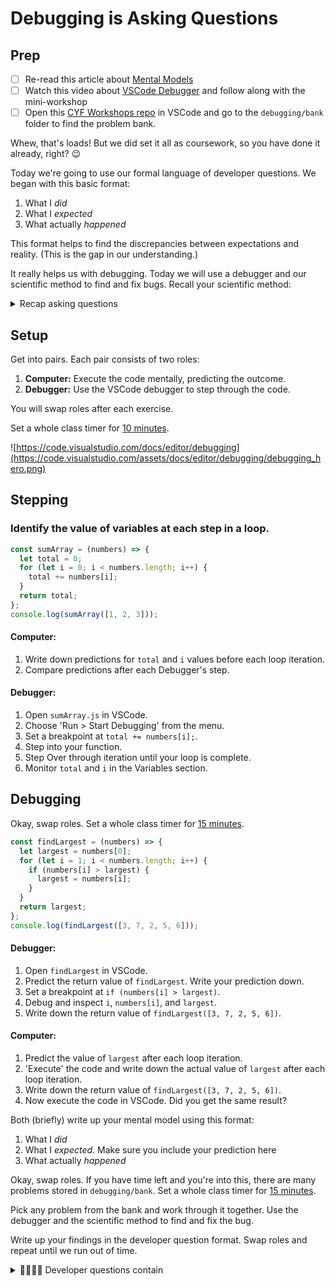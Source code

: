 # Debugging is Asking Questions

## Prep

- [ ] Re-read this article about [Mental Models](https://jamesclear.com/mental-models)
- [ ] Watch this video about [VSCode Debugger](https://code.visualstudio.com/docs/introvideos/debugging) and follow along with the mini-workshop
- [ ] Open this [CYF Workshops repo](https://github.com/CodeYourFuture/CYF-Workshops/) in VSCode and go to the `debugging/bank` folder to find the problem bank.

Whew, that's loads! But we did set it all as coursework, so you have done it already, right? 😉

Today we're going to use our formal language of developer questions. We began with this basic format:

1. What I _did_
1. What I _expected_
1. What actually _happened_

This format helps to find the discrepancies between expectations and reality. (This is the gap in our understanding.)

It really helps us with debugging. Today we will use a debugger and our scientific method to find and fix bugs. Recall your scientific method:

<details>
<summary>Recap asking questions</summary>

### Predict & Explain

1. Make a _prediction_ by _explaining_ what the outcome will be

### Test

1. Run the code to see what actually happens

### Compare and Update

1. Compare the outcome with our prediction
1. Explain the gap between our prediction and what actually happened
1. Update our understanding

This process is cyclical.

```mermaid
graph LR
A[Predict]
B[Explain]
C[Test]
D[Compare]
E[Update]
A --> B
B --> C
C --> D
D --> E
E --> A
```

</details>

## Setup

Get into pairs. Each pair consists of two roles:

1. **Computer:** Execute the code mentally, predicting the outcome.
1. **Debugger:** Use the VSCode debugger to step through the code.

You will swap roles after each exercise.

Set a whole class timer for [10 minutes](https://www.google.com/search?q=timer+for+10+minutes).

![https://code.visualstudio.com/docs/editor/debugging](https://code.visualstudio.com/assets/docs/editor/debugging/debugging_hero.png)

## Stepping

<!--{{<note type="activity" title="Understanding Variables and Flow, 10m" >}}-->

### Identify the value of variables at each step in a loop.

```js
const sumArray = (numbers) => {
  let total = 0;
  for (let i = 0; i < numbers.length; i++) {
    total += numbers[i];
  }
  return total;
};
console.log(sumArray([1, 2, 3]));
```

#### Computer:

1. Write down predictions for `total` and `i` values before each loop iteration.
1. Compare predictions after each Debugger's step.

#### Debugger:

1. Open `sumArray.js` in VSCode.
1. Choose 'Run > Start Debugging' from the menu.
1. Set a breakpoint at `total += numbers[i];`.
1. Step into your function.
1. Step Over through iteration until your loop is complete.
1. Monitor `total` and `i` in the Variables section.

<!--{{</note>}}-->

## Debugging

Okay, swap roles. Set a whole class timer for [15 minutes](https://www.google.com/search?q=timer+for+15+minutes).

<!--{{<note type="activity" title="Finding an Error, 15m" >}}-->

```js
const findLargest = (numbers) => {
  let largest = numbers[0];
  for (let i = 1; i < numbers.length; i++) {
    if (numbers[i] > largest) {
      largest = numbers[i];
    }
  }
  return largest;
};
console.log(findLargest([3, 7, 2, 5, 6]));
```

#### Debugger:

1. Open `findLargest` in VSCode.
1. Predict the return value of `findLargest`. Write your prediction down.
1. Set a breakpoint at `if (numbers[i] > largest)`.
1. Debug and inspect `i`, `numbers[i]`, and `largest`.
1. Write down the return value of `findLargest([3, 7, 2, 5, 6])`.

#### Computer:

1. Predict the value of `largest` after each loop iteration.
1. 'Execute' the code and write down the actual value of `largest` after each loop iteration.
1. Write down the return value of `findLargest([3, 7, 2, 5, 6])`.
1. Now execute the code in VSCode. Did you get the same result?

Both (briefly) write up your mental model using this format:

1. What I _did_
1. What I _expected_. Make sure you include your prediction here
1. What actually _happened_

<!--{{</note>}}-->

Okay, swap roles. If you have time left and you're into this, there are many problems stored in `debugging/bank`. Set a whole class timer for [15 minutes](https://www.google.com/search?q=timer+for+30+minutes).

<!--{{<note type="activity" title="Problem Bank, 30m" >}}-->

Pick any problem from the bank and work through it together. Use the debugger and the scientific method to find and fix the bug.

Write up your findings in the developer question format. Swap roles and repeat until we run out of time.

<!--{{</note>}}-->

<details>
<summary>🧑🏾‍💻🙋 Developer questions contain</summary>

1. 🔗 Links 👍
1. Objectives - what are you actually trying to do? 👍
1. 🖼️ Screenshots of UI 👍
1. 📝 `Code blocks` 👍
1. 📷 ~~Screenshots of code~~ 🙅

## 📚 Further reading

- [How to ask](https://stackoverflow.com/help/how-to-ask)
- [The programming duck](https://rubberduckdebugging.com/)
- [Asking Questions](https://curriculum.codeyourfuture.io/guides/asking-questions/)

</details>
